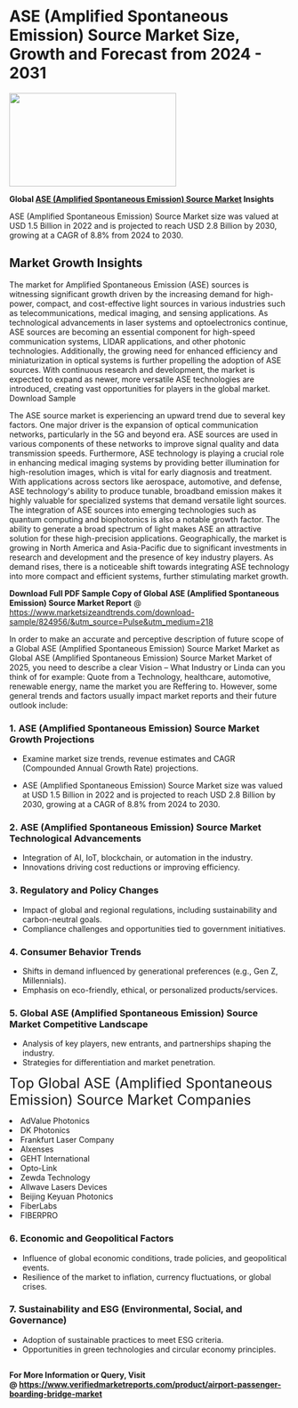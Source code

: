 <H1>ASE (Amplified Spontaneous Emission) Source Market Size, Growth and Forecast from 2024 - 2031</H1><img class="aligncenter size-medium wp-image-584254" src="https://thirdeyenews.in/wp-content/uploads/2024/09/Global-Market-Research-300x168.jpeg" alt="" width="300" height="168" /><p><strong>Global&nbsp;<a href="https://www.marketsizeandtrends.com/download-sample/824956/&amp;utm_source=Pulse&amp;utm_medium=218">ASE (Amplified Spontaneous Emission) Source Market</a> Insights</strong></p><p>ASE (Amplified Spontaneous Emission) Source Market size was valued at USD 1.5 Billion in 2022 and is projected to reach USD 2.8 Billion by 2030, growing at a CAGR of 8.8% from 2024 to 2030.</p><p><h2>Market Growth Insights</h2> <p>The market for Amplified Spontaneous Emission (ASE) sources is witnessing significant growth driven by the increasing demand for high-power, compact, and cost-effective light sources in various industries such as telecommunications, medical imaging, and sensing applications. As technological advancements in laser systems and optoelectronics continue, ASE sources are becoming an essential component for high-speed communication systems, LIDAR applications, and other photonic technologies. Additionally, the growing need for enhanced efficiency and miniaturization in optical systems is further propelling the adoption of ASE sources. With continuous research and development, the market is expected to expand as newer, more versatile ASE technologies are introduced, creating vast opportunities for players in the global market. Download Sample</p> <p>The ASE source market is experiencing an upward trend due to several key factors. One major driver is the expansion of optical communication networks, particularly in the 5G and beyond era. ASE sources are used in various components of these networks to improve signal quality and data transmission speeds. Furthermore, ASE technology is playing a crucial role in enhancing medical imaging systems by providing better illumination for high-resolution images, which is vital for early diagnosis and treatment. With applications across sectors like aerospace, automotive, and defense, ASE technology's ability to produce tunable, broadband emission makes it highly valuable for specialized systems that demand versatile light sources. The integration of ASE sources into emerging technologies such as quantum computing and biophotonics is also a notable growth factor. The ability to generate a broad spectrum of light makes ASE an attractive solution for these high-precision applications. Geographically, the market is growing in North America and Asia-Pacific due to significant investments in research and development and the presence of key industry players. As demand rises, there is a noticeable shift towards integrating ASE technology into more compact and efficient systems, further stimulating market growth. </p><p><span class=""><strong>Download Full PDF Sample Copy of Global ASE (Amplified Spontaneous Emission) Source Market Report</strong> @ <a href="https://www.marketsizeandtrends.com/download-sample/824956/&amp;utm_source=Pulse&amp;utm_medium=218" target="_blank">https://www.marketsizeandtrends.com/download-sample/824956/&amp;utm_source=Pulse&amp;utm_medium=218</a></span></p><p>In order to make an accurate and perceptive description of future scope of a Global&nbsp;ASE (Amplified Spontaneous Emission) Source Market Market as Global&nbsp;ASE (Amplified Spontaneous Emission) Source Market Market of 2025, you need to describe a clear Vision &ndash; What Industry or Linda can you think of for example: Quote from a Technology, healthcare, automotive, renewable energy, name the market you are Reffering to. However, some general trends and factors usually impact market reports and their future outlook include:</p><h3>1.&nbsp;<strong>ASE (Amplified Spontaneous Emission) Source Market Growth Projections</strong></h3><ul><li>Examine market size trends, revenue estimates and CAGR (Compounded Annual Growth Rate) projections.</li><li><p>ASE (Amplified Spontaneous Emission) Source Market size was valued at USD 1.5 Billion in 2022 and is projected to reach USD 2.8 Billion by 2030, growing at a CAGR of 8.8% from 2024 to 2030.</p></li></ul><h3>2.&nbsp;<strong>ASE (Amplified Spontaneous Emission) Source Market Technological Advancements</strong></h3><ul><li>Integration of AI, IoT, blockchain, or automation in the industry.</li><li>Innovations driving cost reductions or improving efficiency.</li></ul><h3>3.&nbsp;<strong>Regulatory and Policy Changes</strong></h3><ul><li>Impact of global and regional regulations, including sustainability and carbon-neutral goals.</li><li>Compliance challenges and opportunities tied to government initiatives.</li></ul><h3>4.&nbsp;<strong>Consumer Behavior Trends</strong></h3><ul><li>Shifts in demand influenced by generational preferences (e.g., Gen Z, Millennials).</li><li>Emphasis on eco-friendly, ethical, or personalized products/services.</li></ul><h3>5.&nbsp;<strong>Global ASE (Amplified Spontaneous Emission) Source Market Competitive Landscape</strong></h3><ul><li>Analysis of key players, new entrants, and partnerships shaping the industry.</li><li>Strategies for differentiation and market penetration.</li></ul><p data-pm-slice="1 1 []"><span style="color: inherit; font-family: inherit; font-size: 25px;">Top Global ASE (Amplified Spontaneous Emission) Source Market Companies</span></p><div class="" data-test-id=""><p><li>AdValue Photonics</li><li> DK Photonics</li><li> Frankfurt Laser Company</li><li> Alxenses</li><li> GEHT International</li><li> Opto-Link</li><li> Zewda Technology</li><li> Allwave Lasers Devices</li><li> Beijing Keyuan Photonics</li><li> FiberLabs</li><li> FIBERPRO</li></p></div><h3>6.&nbsp;<strong>Economic and Geopolitical Factors</strong></h3><ul><li>Influence of global economic conditions, trade policies, and geopolitical events.</li><li>Resilience of the market to inflation, currency fluctuations, or global crises.</li></ul><h3>7.&nbsp;<strong>Sustainability and ESG (Environmental, Social, and Governance)</strong></h3><ul><li>Adoption of sustainable practices to meet ESG criteria.</li><li>Opportunities in green technologies and circular economy principles.</li></ul><h2><strong style="font-size: 14px;">For More Information or Query, Visit @&nbsp;</strong><a style="background-color: #ffffff; font-size: 14px;" href="https://www.marketsizeandtrends.com/report/ase-amplified-spontaneous-emission-source-market/" target="_blank">https://www.verifiedmarketreports.com/product/airport-passenger-boarding-bridge-market</a></h2>
